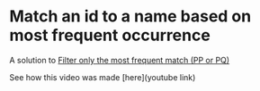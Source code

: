 # Match an id to a name based on most frequent occurrence

A solution to [Filter only the most frequent match (PP or PQ)](https://www.reddit.com/r/excel/comments/b9usjt/filter_only_the_most_frequent_match_pp_or_pq/)

See how this video was made [here](youtube link)
